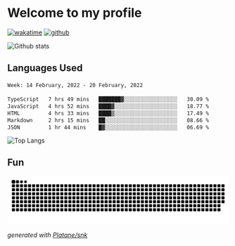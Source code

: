 # Welcome to my profile

[![wakatime](https://wakatime.com/badge/user/82c377cd-a54c-404c-b7df-177b313ca539.svg)](https://wakatime.com/@82c377cd-a54c-404c-b7df-177b313ca539)
[![github](https://img.shields.io/github/followers/xinthose?logo=github&style=plastic)](https://github.com/alanhamlett?tab=followers)

![Github stats](https://github-readme-stats.vercel.app/api?username=xinthose&show_icons=true&theme=radical&count_private=true)

## Languages Used

<!--START_SECTION:waka-->
```text
Week: 14 February, 2022 - 20 February, 2022

TypeScript   7 hrs 49 mins   ███████▓░░░░░░░░░░░░░░░░░   30.09 % 
JavaScript   4 hrs 52 mins   ████▓░░░░░░░░░░░░░░░░░░░░   18.77 % 
HTML         4 hrs 33 mins   ████▒░░░░░░░░░░░░░░░░░░░░   17.49 % 
Markdown     2 hrs 15 mins   ██░░░░░░░░░░░░░░░░░░░░░░░   08.66 % 
JSON         1 hr 44 mins    █▓░░░░░░░░░░░░░░░░░░░░░░░   06.69 % 
```
<!--END_SECTION:waka-->

![Top Langs](https://github-readme-stats.vercel.app/api/top-langs/?username=xinthose)

## Fun
![github contribution grid snake animation](https://raw.githubusercontent.com/xinthose/xinthose/output/github-contribution-grid-snake.svg)

_generated with [Platane/snk](https://github.com/Platane/snk)_
